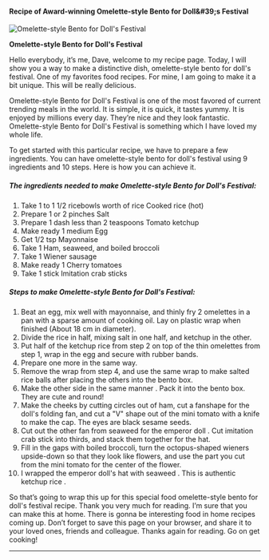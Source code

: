             

#### Recipe of Award-winning Omelette-style Bento for Doll&amp;#39;s Festival

![Omelette-style Bento for Doll's Festival](https://img-global.cpcdn.com/recipes/5415690193338368/751x532cq70/omelette-style-bento-for-dolls-festival-recipe-main-photo.jpg)

**Omelette-style Bento for Doll's Festival**

Hello everybody, it’s me, Dave, welcome to my recipe page. Today, I will show you a way to make a distinctive dish, omelette-style bento for doll's festival. One of my favorites food recipes. For mine, I am going to make it a bit unique. This will be really delicious.

Omelette-style Bento for Doll's Festival is one of the most favored of current trending meals in the world. It is simple, it is quick, it tastes yummy. It is enjoyed by millions every day. They’re nice and they look fantastic. Omelette-style Bento for Doll's Festival is something which I have loved my whole life.

To get started with this particular recipe, we have to prepare a few ingredients. You can have omelette-style bento for doll's festival using 9 ingredients and 10 steps. Here is how you can achieve it.

##### The ingredients needed to make Omelette-style Bento for Doll's Festival:

1.  Take 1 to 1 1/2 ricebowls worth of rice Cooked rice (hot)
2.  Prepare 1 or 2 pinches Salt
3.  Prepare 1 dash less than 2 teaspoons Tomato ketchup
4.  Make ready 1 medium Egg
5.  Get 1/2 tsp Mayonnaise
6.  Take 1 Ham, seaweed, and boiled broccoli
7.  Take 1 Wiener sausage
8.  Make ready 1 Cherry tomatoes
9.  Take 1 stick Imitation crab sticks

##### Steps to make Omelette-style Bento for Doll's Festival:

1.  Beat an egg, mix well with mayonnaise, and thinly fry 2 omelettes in a pan with a sparse amount of cooking oil. Lay on plastic wrap when finished (About 18 cm in diameter).
2.  Divide the rice in half, mixing salt in one half, and ketchup in the other.
3.  Put half of the ketchup rice from step 2 on top of the thin omelettes from step 1, wrap in the egg and secure with rubber bands.
4.  Prepare one more in the same way.
5.  Remove the wrap from step 4, and use the same wrap to make salted rice balls after placing the others into the bento box.
6.  Make the other side in the same manner . Pack it into the bento box. They are cute and round!
7.  Make the cheeks by cutting circles out of ham, cut a fanshape for the doll's folding fan, and cut a "V" shape out of the mini tomato with a knife to make the cap. The eyes are black sesame seeds.
8.  Cut out the other fan from seaweed for the emperor doll . Cut imitation crab stick into thirds, and stack them together for the hat.
9.  Fill in the gaps with boiled broccoli, turn the octopus-shaped wieners upside-down so that they look like flowers, and use the part you cut from the mini tomato for the center of the flower.
10.  I wrapped the emperor doll's hat with seaweed . This is authentic ketchup rice .

So that’s going to wrap this up for this special food omelette-style bento for doll's festival recipe. Thank you very much for reading. I’m sure that you can make this at home. There is gonna be interesting food in home recipes coming up. Don’t forget to save this page on your browser, and share it to your loved ones, friends and colleague. Thanks again for reading. Go on get cooking!

* * *